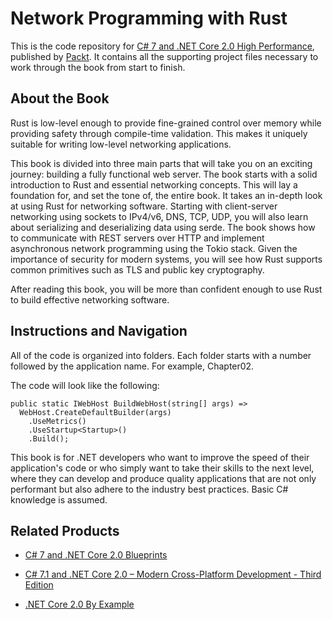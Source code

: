 # Network Programming with Rust
This is the code repository for [C# 7 and .NET Core 2.0 High Performance](https://www.packtpub.com/application-development/c-7-and-net-core-20-high-performance?utm_source=github&utm_medium=repository&utm_campaign=9781788470049), published by [Packt](https://www.packtpub.com/?utm_source=github). It contains all the supporting project files necessary to work through the book from start to finish.
## About the Book
Rust is low-level enough to provide fine-grained control over memory while providing safety through compile-time validation. This makes it uniquely suitable for writing low-level networking applications.

This book is divided into three main parts that will take you on an exciting journey: building a fully functional web server. The book starts with a solid introduction to Rust and essential networking concepts. This will lay a foundation for, and set the tone of, the entire book. It takes an in-depth look at using Rust for networking software. Starting with client-server networking using sockets to IPv4/v6, DNS, TCP, UDP, you will also learn about serializing and deserializing data using serde. The book shows how to communicate with REST servers over HTTP and implement asynchronous network programming using the Tokio stack. Given the importance of security for modern systems, you will see how Rust supports common primitives such as TLS and public key cryptography.

After reading this book, you will be more than confident enough to use Rust to build effective networking software.

## Instructions and Navigation
All of the code is organized into folders. Each folder starts with a number followed by the application name. For example, Chapter02.


The code will look like the following:
```
public static IWebHost BuildWebHost(string[] args) => 
  WebHost.CreateDefaultBuilder(args) 
    .UseMetrics() 
    .UseStartup<Startup>() 
    .Build(); 
```

This book is for .NET developers who want to improve the speed of their application's code or who simply want to take their skills to the next level, where they can develop and produce quality applications that are not only performant but also adhere to the industry best practices. Basic C# knowledge is assumed.

## Related Products
* [C# 7 and .NET Core 2.0 Blueprints](https://www.packtpub.com/application-development/c-7-and-net-core-20-blueprints?utm_source=github&utm_medium=repository&utm_campaign=9781788396196)

* [C# 7.1 and .NET Core 2.0 – Modern Cross-Platform Development - Third Edition](https://www.packtpub.com/application-development/c-71-and-net-core-20-%E2%80%93-modern-cross-platform-development-third-edition?utm_source=github&utm_medium=repository&utm_campaign=9781788398077)

* [.NET Core 2.0 By Example](https://www.packtpub.com/application-development/net-core-20-example?utm_source=github&utm_medium=repository&utm_campaign=9781788395090)
